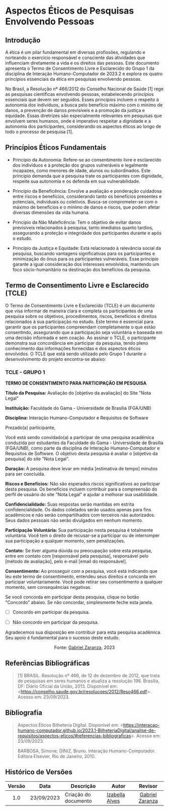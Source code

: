# Aspectos Éticos de Pesquisas Envolvendo Pessoas
## Introdução
A ética é um pilar fundamental em diversas profissões, regulando e norteando o exercício responsável e consciente das atividades que influenciam diretamente a vida e os direitos das pessoas. Este documento apresenta o Termo de Consentimento Livre e Esclarecido do Grupo 1 da disciplina de Interação Humano-Computador de 2023.2 e explora os quatro princípios essenciais da ética em pesquisas envolvendo pessoas.

No Brasil, a Resolução nº 466/2012 do Conselho Nacional de Saúde [1] rege as pesquisas científicas envolvendo pessoas, estabelecendo princípios essenciais que devem ser seguidos. Esses princípios incluem o respeito à autonomia dos indivíduos, a busca pelo benefício máximo com o mínimo de danos, a prevenção de danos previsíveis e a promoção da justiça e equidade. Essas diretrizes são especialmente relevantes em pesquisas que envolvem seres humanos, onde é imperativo respeitar a dignidade e a autonomia dos participantes, considerando os aspectos éticos ao longo de todo o processo de pesquisa [1].
## Princípios Éticos Fundamentais
- Princípio da Autonomia: Refere-se ao consentimento livre e esclarecido dos indivíduos e à proteção dos grupos vulneráveis e legalmente incapazes, como menores de idade, alunos ou subordinados. Este princípio demanda que a pesquisa trate os participantes com dignidade, respeite sua autonomia e os defenda em sua vulnerabilidade.

- Princípio da Beneficência: Envolve a avaliação e ponderação cuidadosa entre riscos e benefícios, considerando tanto os benefícios presentes e potenciais, individuais ou coletivos. Busca-se comprometer-se com o máximo de benefícios e o mínimo de danos e riscos, que podem afetar diversas dimensões da vida humana.

- Princípio da Não Maleficência: Tem o objetivo de evitar danos previsíveis relacionados à pesquisa, tanto imediatos quanto tardios, assegurando a proteção e integridade dos participantes durante e após o estudo.

- Princípio da Justiça e Equidade: Está relacionado à relevância social da pesquisa, buscando vantagens significativas para os participantes e minimização do ônus para os participantes vulneráveis. Esse princípio garante a igual consideração dos interesses envolvidos, mantendo um foco sócio-humanitário na destinação dos benefícios da pesquisa.

## Termo de Consentimento Livre e Esclarecido (TCLE)
O Termo de Consentimento Livre e Esclarecido (TCLE) é um documento que visa informar de maneira clara e completa os participantes de uma pesquisa sobre os objetivos, procedimentos, riscos, benefícios e direitos relacionados à sua participação no estudo. Este termo é essencial para garantir que os participantes compreendam completamente o que estão consentindo, assegurando que a participação seja voluntária e baseada em uma decisão informada e sem coação. Ao assinar o TCLE, o participante demonstra sua concordância em participar da pesquisa, tendo pleno conhecimento das informações fornecidas e dos aspectos éticos envolvidos.
O TCLE que está sendo utilizado pelo Grupo 1 durante o desenvolvimento do projeto encontra-se abaixo:

### TCLE - GRUPO 1

 
**TERMO DE CONSENTIMENTO PARA PARTICIPAÇÃO EM PESQUISA**

**Título da Pesquisa:** Avaliação do [objetivo da avaliação] do Site "Nota Legal"

**Instituição:** Faculdade do Gama - Universidade de Brasília (FGA/UNB)

**Disciplina:** Interação Humano-Computador e Requisitos de Software

Prezado(a) participante,

Você está sendo convidado(a) a participar de uma pesquisa acadêmica conduzida por estudantes da Faculdade do Gama - Universidade de Brasília (FGA/UNB), como parte da disciplina de Interação Humano-Computador e Requisitos de Software. O objetivo desta pesquisa é avaliar o [objetivo da pesquisa] do site "Nota Legal".

**Duração:** A pesquisa deve levar em média [estimativa de tempo] minutos para ser concluída.

**Riscos e Benefícios:** Não são esperados riscos significativos ao participar desta pesquisa. Os benefícios incluem contribuir para a compreensão do perfil de usuário do site "Nota Legal" e ajudar a melhorar sua usabilidade.

**Confidencialidade:** Suas respostas serão mantidas em estrita confidencialidade. Os dados coletados serão usados apenas para fins acadêmicos e não serão compartilhados com terceiros não autorizados. Seus dados pessoais não serão divulgados em nenhum momento.

**Participação Voluntária:** Sua participação nesta pesquisa é totalmente voluntária. Você tem o direito de recusar-se a participar ou de interromper sua participação a qualquer momento, sem penalizações.

**Contato:**
Se tiver alguma dúvida ou preocupação sobre esta pesquisa, entre em contato com [responsável pela pesquisa], responsável pelo [método de avaliação], pelo e-mail [email do responsável].

**Consentimento:** Ao prosseguir com a pesquisa, você está indicando que leu este termo de consentimento, entendeu seus direitos e concorda em participar voluntariamente. Você pode retirar seu consentimento a qualquer momento, sem consequências negativas.

Se você concorda em participar desta pesquisa, clique no botão "Concordo" abaixo. Se não concordar, simplesmente feche esta janela.

- [ ] Concordo em participar da pesquisa.

- [ ] Não concordo em participar da pesquisa.
 
Agradecemos sua disposição em contribuir para esta pesquisa acadêmica. Seu apoio é fundamental para o sucesso deste estudo.

<div align="center">

Fonte: [Gabriel Zaranza](https://github.com/GZaranza), 2023

</div>


## Referências Bibliográficas
> [1] BRASIL. Resolução nº 466, de 12 de dezembro de 2012, que trata de pesquisas em seres humanos e atualiza a resolução 196. Brasília, DF: Diário Oficial da União, 2013. Disponível em: <<https://conselho.saude.gov.br/resolucoes/2012/Reso466.pdf>>. Acesso em: 23/09/2023.
> 
## Bibliografia
> Aspectos Éticos Bilheteria Digital. Disponível em: <<https://interacao-humano-computador.github.io/2023.1-BilheteriaDigital/analise-de-requisitos/aspectos-eticos/#referencias-bibliograficas>>. Acesso em: 23/09/2023.
> 
> BARBOSA, Simone; DINIZ, Bruno. Interação Humano-Computador. Editora Elsevier, Rio de Janeiro, 2010.
>

## Histórico de Versões
|Versão|Data|Descrição|Autor|Revisor|
|:----:|----|---------|-----|:-------:|
|1.0|23/09/2023|Criação do documento|[Izabella Alves](https://github.com/izabellaalves)|[Gabriel Zaranza](https://github.com/GZaranza)|
